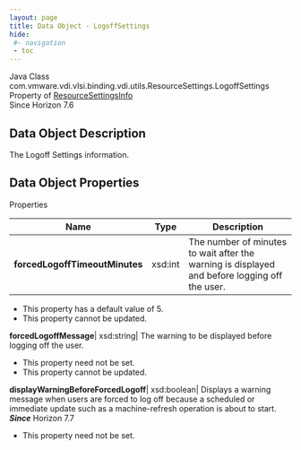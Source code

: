 ```yaml
---
layout: page
title: Data Object - LogoffSettings
hide:
 #- navigation
 - toc
---
```






Java Class
    com.vmware.vdi.vlsi.binding.vdi.utils.ResourceSettings.LogoffSettings  
Property of
     [ResourceSettingsInfo](vdi.utils.ResourceSettings.ResourceSettingsInfo.md#field_detail)  
Since 
    Horizon 7.6

## Data Object Description 

The Logoff Settings information. 

## Data Object Properties

Properties

Name |  Type |  Description   
---|---|---  
**forcedLogoffTimeoutMinutes**|  xsd:int|  The number of minutes to wait after the warning is displayed and before logging off the user.   


  * This property has a default value of 5.
* This property cannot be updated.

  
**forcedLogoffMessage**|  xsd:string|  The warning to be displayed before logging off the user.   


* This property need not be set.
* This property cannot be updated.

  
**displayWarningBeforeForcedLogoff**|  xsd:boolean|  Displays a warning message when users are forced to log off because a scheduled or immediate update such as a machine-refresh operation is about to start.  **_Since_** Horizon 7.7  


* This property need not be set.

  
  
  

  
  

